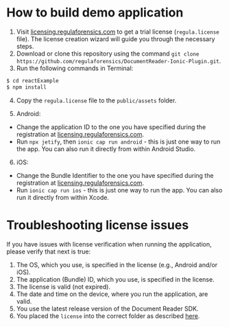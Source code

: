 # How to build demo application
1. Visit [licensing.regulaforensics.com](https://licensing.regulaforensics.com) to get a trial license (`regula.license` file). The license creation wizard will guide you through the necessary steps.
2. Download or clone this repository using the command `git clone https://github.com/regulaforensics/DocumentReader-Ionic-Plugin.git`.
3. Run the following commands in Terminal:
```bash
$ cd reactExample
$ npm install
```
4. Copy the `regula.license` file to the `public/assets` folder.

5. Android:
  * Change the application ID to the one you have specified during the registration at [licensing.regulaforensics.com](https://licensing.regulaforensics.com).
  * Run `npx jetify`, then `ionic cap run android` - this is just one way to run the app. You can also run it directly from within Android Studio.

6. iOS:
  * Change the Bundle Identifier to the one you have specified during the registration at [licensing.regulaforensics.com](https://licensing.regulaforensics.com).
  * Run `ionic cap run ios` - this is just one way to run the app. You can also run it directly from within Xcode.


# Troubleshooting license issues
If you have issues with license verification when running the application, please verify that next is true:
1. The OS, which you use, is specified in the license (e.g., Android and/or iOS).
2. The application (Bundle) ID, which you use, is specified in the license.
3. The license is valid (not expired).
4. The date and time on the device, where you run the application, are valid.
5. You use the latest release version of the Document Reader SDK.
6. You placed the `license` into the correct folder as described [here](#how-to-build-demo-application).
